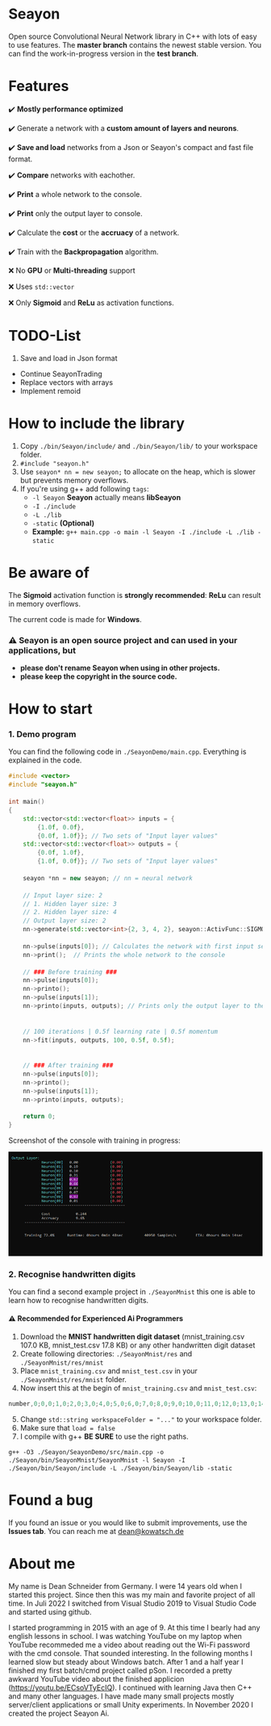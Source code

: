 # Seayon
Open source Convolutional Neural Network library in C++ with lots of easy to use features.
The **master branch** contains the newest stable version.
You can find the work-in-progress version in the **test branch**.

# Features
:heavy_check_mark: **Mostly performance optimized**

:heavy_check_mark: Generate a network with a **custom amount of layers and neurons**.

:heavy_check_mark: **Save and load** networks from a Json or Seayon's compact and fast file format.

:heavy_check_mark: **Compare** networks with eachother.

:heavy_check_mark: **Print** a whole network to the console.

:heavy_check_mark: **Print** only the output layer to console.

:heavy_check_mark: Calculate the **cost** or the **accruacy** of a network.

:heavy_check_mark: Train with the **Backpropagation** algorithm.

:x: No **GPU** or **Multi-threading** support

:x: Uses `std::vector`

:x: Only **Sigmoid** and **ReLu** as activation functions.

# TODO-List
1. Save and load in Json format
- Continue SeayonTrading
- Replace vectors with arrays
- Implement remoid

# How to include the library
1. Copy `./bin/Seayon/include/` and `./bin/Seayon/lib/` to your workspace folder.
2. `#include "seayon.h"`
3. Use `seayon* nn = new seayon;` to allocate on the heap, which is slower but prevents memory overflows.
4. If you're using g++ add following `tags`:
   - `-l Seayon` **Seayon** actually means **libSeayon**
   - `-I ./include`
   - `-L ./lib`
   - `-static` **(Optional)**
   - **Example:** `g++ main.cpp -o main -l Seayon -I ./include -L ./lib -static`

# Be aware of
The **Sigmoid** activation function is **strongly recommended**: **ReLu** can result in memory overflows.

The current code is made for **Windows**.

### :warning: Seayon is an open source project and can used in your applications, but
- **please don't rename Seayon when using in other projects.**
- **please keep the copyright in the source code.**

# How to start
### 1. Demo program
You can find the following code in `./SeayonDemo/main.cpp`. Everything is explained in the code.

````C++
#include <vector>
#include "seayon.h"

int main()
{
	std::vector<std::vector<float>> inputs = {
		{1.0f, 0.0f},
		{0.0f, 1.0f}}; // Two sets of "Input layer values"
	std::vector<std::vector<float>> outputs = {
		{0.0f, 1.0f},
		{1.0f, 0.0f}}; // Two sets of "Input layer values"

	seayon *nn = new seayon; // nn = neural network

	// Input layer size: 2
	// 1. Hidden layer size: 3
	// 2. Hidden layer size: 4
	// Output layer size: 2
	nn->generate(std::vector<int>{2, 3, 4, 2}, seayon::ActivFunc::SIGMOID);

	nn->pulse(inputs[0]); // Calculates the network with first input set
	nn->print();  // Prints the whole network to the console

	// ### Before training ###
	nn->pulse(inputs[0]);
	nn->printo();
	nn->pulse(inputs[1]);
	nn->printo(inputs, outputs); // Prints only the output layer to the console


	// 100 iterations | 0.5f learning rate | 0.5f momentum
	nn->fit(inputs, outputs, 100, 0.5f, 0.5f);


	// ### After training ###
	nn->pulse(inputs[0]);
	nn->printo();
	nn->pulse(inputs[1]);
	nn->printo(inputs, outputs);

	return 0;
}
````
Screenshot of the console with training in progress:

![Console Screenshot](https://github.com/deanqx/Seayon/blob/master/image.png?raw=true)

### 2. Recognise handwritten digits
You can find a second example project in `./SeayonMnist` this one is able to learn how to recognise handwritten digits.

#### :warning: Recommended for Experienced Ai Programmers

1. Download the **MNIST handwritten digit dataset** (mnist_training.csv 107.0 KB, mnist_test.csv 17.8 KB) or any other handwritten digit dataset
2. Create following directories: `./SeayonMnist/res` and `./SeayonMnist/res/mnist`
3. Place `mnist_training.csv` and `mnist_test.csv` in your `./SeayonMnist/res/mnist` folder.
4. Now insert this at the begin of `mnist_training.csv` and `mnist_test.csv`:
````c
number,0;0,0;1,0;2,0;3,0;4,0;5,0;6,0;7,0;8,0;9,0;10,0;11,0;12,0;13,0;14,0;15,0;16,0;17,0;18,0;19,0;20,0;21,0;22,0;23,0;24,0;25,0;26,0;27,1;0,1;1,1;2,1;3,1;4,1;5,1;6,1;7,1;8,1;9,1;10,1;11,1;12,1;13,1;14,1;15,1;16,1;17,1;18,1;19,1;20,1;21,1;22,1;23,1;24,1;25,1;26,1;27,2;0,2;1,2;2,2;3,2;4,2;5,2;6,2;7,2;8,2;9,2;10,2;11,2;12,2;13,2;14,2;15,2;16,2;17,2;18,2;19,2;20,2;21,2;22,2;23,2;24,2;25,2;26,2;27,3;0,3;1,3;2,3;3,3;4,3;5,3;6,3;7,3;8,3;9,3;10,3;11,3;12,3;13,3;14,3;15,3;16,3;17,3;18,3;19,3;20,3;21,3;22,3;23,3;24,3;25,3;26,3;27,4;0,4;1,4;2,4;3,4;4,4;5,4;6,4;7,4;8,4;9,4;10,4;11,4;12,4;13,4;14,4;15,4;16,4;17,4;18,4;19,4;20,4;21,4;22,4;23,4;24,4;25,4;26,4;27,5;0,5;1,5;2,5;3,5;4,5;5,5;6,5;7,5;8,5;9,5;10,5;11,5;12,5;13,5;14,5;15,5;16,5;17,5;18,5;19,5;20,5;21,5;22,5;23,5;24,5;25,5;26,5;27,6;0,6;1,6;2,6;3,6;4,6;5,6;6,6;7,6;8,6;9,6;10,6;11,6;12,6;13,6;14,6;15,6;16,6;17,6;18,6;19,6;20,6;21,6;22,6;23,6;24,6;25,6;26,6;27,7;0,7;1,7;2,7;3,7;4,7;5,7;6,7;7,7;8,7;9,7;10,7;11,7;12,7;13,7;14,7;15,7;16,7;17,7;18,7;19,7;20,7;21,7;22,7;23,7;24,7;25,7;26,7;27,8;0,8;1,8;2,8;3,8;4,8;5,8;6,8;7,8;8,8;9,8;10,8;11,8;12,8;13,8;14,8;15,8;16,8;17,8;18,8;19,8;20,8;21,8;22,8;23,8;24,8;25,8;26,8;27,9;0,9;1,9;2,9;3,9;4,9;5,9;6,9;7,9;8,9;9,9;10,9;11,9;12,9;13,9;14,9;15,9;16,9;17,9;18,9;19,9;20,9;21,9;22,9;23,9;24,9;25,9;26,9;27,10;0,10;1,10;2,10;3,10;4,10;5,10;6,10;7,10;8,10;9,10;10,10;11,10;12,10;13,10;14,10;15,10;16,10;17,10;18,10;19,10;20,10;21,10;22,10;23,10;24,10;25,10;26,10;27,11;0,11;1,11;2,11;3,11;4,11;5,11;6,11;7,11;8,11;9,11;10,11;11,11;12,11;13,11;14,11;15,11;16,11;17,11;18,11;19,11;20,11;21,11;22,11;23,11;24,11;25,11;26,11;27,12;0,12;1,12;2,12;3,12;4,12;5,12;6,12;7,12;8,12;9,12;10,12;11,12;12,12;13,12;14,12;15,12;16,12;17,12;18,12;19,12;20,12;21,12;22,12;23,12;24,12;25,12;26,12;27,13;0,13;1,13;2,13;3,13;4,13;5,13;6,13;7,13;8,13;9,13;10,13;11,13;12,13;13,13;14,13;15,13;16,13;17,13;18,13;19,13;20,13;21,13;22,13;23,13;24,13;25,13;26,13;27,14;0,14;1,14;2,14;3,14;4,14;5,14;6,14;7,14;8,14;9,14;10,14;11,14;12,14;13,14;14,14;15,14;16,14;17,14;18,14;19,14;20,14;21,14;22,14;23,14;24,14;25,14;26,14;27,15;0,15;1,15;2,15;3,15;4,15;5,15;6,15;7,15;8,15;9,15;10,15;11,15;12,15;13,15;14,15;15,15;16,15;17,15;18,15;19,15;20,15;21,15;22,15;23,15;24,15;25,15;26,15;27,16;0,16;1,16;2,16;3,16;4,16;5,16;6,16;7,16;8,16;9,16;10,16;11,16;12,16;13,16;14,16;15,16;16,16;17,16;18,16;19,16;20,16;21,16;22,16;23,16;24,16;25,16;26,16;27,17;0,17;1,17;2,17;3,17;4,17;5,17;6,17;7,17;8,17;9,17;10,17;11,17;12,17;13,17;14,17;15,17;16,17;17,17;18,17;19,17;20,17;21,17;22,17;23,17;24,17;25,17;26,17;27,18;0,18;1,18;2,18;3,18;4,18;5,18;6,18;7,18;8,18;9,18;10,18;11,18;12,18;13,18;14,18;15,18;16,18;17,18;18,18;19,18;20,18;21,18;22,18;23,18;24,18;25,18;26,18;27,19;0,19;1,19;2,19;3,19;4,19;5,19;6,19;7,19;8,19;9,19;10,19;11,19;12,19;13,19;14,19;15,19;16,19;17,19;18,19;19,19;20,19;21,19;22,19;23,19;24,19;25,19;26,19;27,20;0,20;1,20;2,20;3,20;4,20;5,20;6,20;7,20;8,20;9,20;10,20;11,20;12,20;13,20;14,20;15,20;16,20;17,20;18,20;19,20;20,20;21,20;22,20;23,20;24,20;25,20;26,20;27,21;0,21;1,21;2,21;3,21;4,21;5,21;6,21;7,21;8,21;9,21;10,21;11,21;12,21;13,21;14,21;15,21;16,21;17,21;18,21;19,21;20,21;21,21;22,21;23,21;24,21;25,21;26,21;27,22;0,22;1,22;2,22;3,22;4,22;5,22;6,22;7,22;8,22;9,22;10,22;11,22;12,22;13,22;14,22;15,22;16,22;17,22;18,22;19,22;20,22;21,22;22,22;23,22;24,22;25,22;26,22;27,23;0,23;1,23;2,23;3,23;4,23;5,23;6,23;7,23;8,23;9,23;10,23;11,23;12,23;13,23;14,23;15,23;16,23;17,23;18,23;19,23;20,23;21,23;22,23;23,23;24,23;25,23;26,23;27,24;0,24;1,24;2,24;3,24;4,24;5,24;6,24;7,24;8,24;9,24;10,24;11,24;12,24;13,24;14,24;15,24;16,24;17,24;18,24;19,24;20,24;21,24;22,24;23,24;24,24;25,24;26,24;27,25;0,25;1,25;2,25;3,25;4,25;5,25;6,25;7,25;8,25;9,25;10,25;11,25;12,25;13,25;14,25;15,25;16,25;17,25;18,25;19,25;20,25;21,25;22,25;23,25;24,25;25,25;26,25;27,26;0,26;1,26;2,26;3,26;4,26;5,26;6,26;7,26;8,26;9,26;10,26;11,26;12,26;13,26;14,26;15,26;16,26;17,26;18,26;19,26;20,26;21,26;22,26;23,26;24,26;25,26;26,26;27,27;0,27;1,27;2,27;3,27;4,27;5,27;6,27;7,27;8,27;9,27;10,27;11,27;12,27;13,27;14,27;15,27;16,27;17,27;18,27;19,27;20,27;21,27;22,27;23,27;24,27;25,27;26,27;27
````
5. Change `std::string workspaceFolder = "..."` to your workspace folder.
6. Make sure that `load = false`
7. I compile with g++ **BE SURE** to use the right paths.
```
g++ -O3 ./Seayon/SeayonDemo/src/main.cpp -o ./Seayon/bin/SeayonMnist/SeayonMnist -l Seayon -I ./Seayon/bin/Seayon/include -L ./Seayon/bin/Seayon/lib -static
```

# Found a bug
If you found an issue or you would like to submit improvements, use the **Issues tab**.
You can reach me at dean@kowatsch.de

# About me
My name is Dean Schneider from Germany. I were 14 years old when I started this project. Since then this was my main and favorite project of all time. In Juli 2022 I switched from Visual Studio 2019 to Visual Studio Code and started using github.

I started programming in 2015 with an age of 9. At this time I bearly had any english lessons in school. I was watching YouTube on my laptop when YouTube recommeded me a video about reading out the Wi-Fi password with the cmd console. That sounded interesting. In the following months I learned slow but steady about Windows batch. After 1 and a half year I finished my first batch/cmd project called pSon. I recorded a pretty awkward YouTube video about the finished applicion (<https://youtu.be/ECsoVTyEcIQ>). I continued with learning Java then C++ and many other languages. I have made many small projects mostly server/client applications or small Unity experiments. In November 2020 I created the project Seayon Ai.
